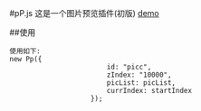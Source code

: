 #pP.js
    这是一个图片预览插件(初版)
    [demo](https://yinshuxun.github.io/pPjs/index.html/)

##使用 
```
使用如下:
new Pp({
                        id: "picc",
                        zIndex: "10000",
                        picList: picList,
                        currIndex: startIndex
                    });

```
